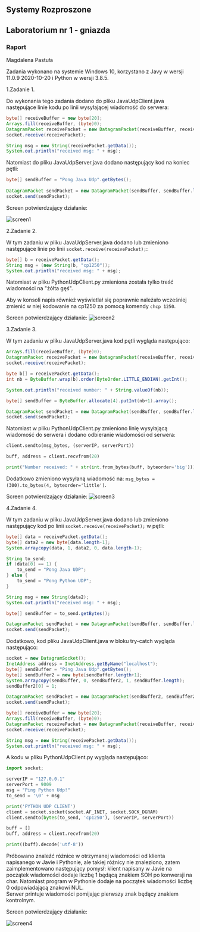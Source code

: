 ## Systemy Rozproszone
## Laboratorium nr 1 - gniazda
### Raport
Magdalena Pastuła

Zadania wykonano na systemie Windows 10, korzystano z Javy w wersji 11.0.9 2020-10-20 i Python w wersji 3.8.5.

1.Zadanie 1.

Do wykonania tego zadania dodano do pliku JavaUdpClient.java następujące linie kodu po linii wysyłającej wiadomość do serwera:
```Java
byte[] receiveBuffer = new byte[20];
Arrays.fill(receiveBuffer, (byte)0);
DatagramPacket receivePacket = new DatagramPacket(receiveBuffer, receiveBuffer.length);
socket.receive(receivePacket);

String msg = new String(receivePacket.getData());
System.out.println("received msg: " + msg);
```

Natomiast do pliku JavaUdpServer.java dodano następujący kod na koniec pętli:
```Java
byte[] sendBuffer = "Pong Java Udp".getBytes();
            
DatagramPacket sendPacket = new DatagramPacket(sendBuffer, sendBuffer.length, receivePacket.getAddress(), receivePacket.getPort());
socket.send(sendPacket);
```

Screen potwierdzający działanie:

![screen1](./screen1.png)

2.Zadanie 2.

W tym zadaniu w pliku JavaUdpServer.java dodano lub zmieniono następujące linie po linii `socket.receive(receivePacket);`:

```Java
byte[] b = receivePacket.getData();
String msg = (new String(b, "cp1250"));
System.out.println("received msg: " + msg);
```

Natomiast w pliku PythonUdpClient.py zmieniona została tylko treść wiadomości na "żółta gęś".

Aby w konsoli napis również wyświetlał się poprawnie należało wcześniej zmienić w niej kodowanie na cp1250 za pomocą komendy `chcp 1250`.

Screen potwierdzający działanie:
![screen2](./screen2.png)

3.Zadanie 3.

W tym zadaniu w pliku JavaUdpServer.java kod pętli wygląda następująco:
```Java
Arrays.fill(receiveBuffer, (byte)0);
DatagramPacket receivePacket = new DatagramPacket(receiveBuffer, receiveBuffer.length);
socket.receive(receivePacket);

byte b[] = receivePacket.getData();
int nb = ByteBuffer.wrap(b).order(ByteOrder.LITTLE_ENDIAN).getInt();

System.out.println("received number: " + String.valueOf(nb));

byte[] sendBuffer = ByteBuffer.allocate(4).putInt(nb+1).array();

DatagramPacket sendPacket = new DatagramPacket(sendBuffer, sendBuffer.length, receivePacket.getAddress(), receivePacket.getPort());
socket.send(sendPacket);
```

Natomiast w pliku PythonUdpClient.py zmieniono linię wysyłającą wiadomość do serwera i dodano odbieranie wiadomości od serwera:

```Python
client.sendto(msg_bytes, (serverIP, serverPort))

buff, address = client.recvfrom(20)

print("Number received: " + str(int.from_bytes(buff, byteorder='big'))) 
```

Dodatkowo zmieniono wysyłaną wiadomość na: `msg_bytes = (300).to_bytes(4, byteorder='little')`.

Screen potwierdzający działanie:
![screen3](./screen3.png)

4.Zadanie 4.

W tym zadaniu w pliku JavaUdpServer.java dodano lub zmieniono następujący kod po linii `socket.receive(receivePacket);` w pętli:

```Java
byte[] data = receivePacket.getData();
byte[] data2 = new byte[data.length-1];
System.arraycopy(data, 1, data2, 0, data.length-1);

String to_send;
if (data[0] == 1) {
    to_send = "Pong Java UDP";
} else {
    to_send = "Pong Python UDP";
}

String msg = new String(data2);
System.out.println("received msg: " + msg);

byte[] sendBuffer = to_send.getBytes();

DatagramPacket sendPacket = new DatagramPacket(sendBuffer, sendBuffer.length, receivePacket.getAddress(), receivePacket.getPort());
socket.send(sendPacket);
```

Dodatkowo, kod pliku JavaUdpClient.java w bloku try-catch wygląda następująco:
```Java
socket = new DatagramSocket();
InetAddress address = InetAddress.getByName("localhost");
byte[] sendBuffer = "Ping Java Udp".getBytes();
byte[] sendBuffer2 = new byte[sendBuffer.length+1];
System.arraycopy(sendBuffer, 0, sendBuffer2, 1, sendBuffer.length);
sendBuffer2[0] = 1;

DatagramPacket sendPacket = new DatagramPacket(sendBuffer2, sendBuffer2.length, address, portNumber);
socket.send(sendPacket);

byte[] receiveBuffer = new byte[20];
Arrays.fill(receiveBuffer, (byte)0);
DatagramPacket receivePacket = new DatagramPacket(receiveBuffer, receiveBuffer.length);
socket.receive(receivePacket);

String msg = new String(receivePacket.getData());
System.out.println("received msg: " + msg);
```

A kodu w pliku PythonUdpClient.py wygląda następująco:
```Python
import socket;

serverIP = "127.0.0.1"
serverPort = 9009
msg = "Ping Python Udp!"
to_send = '\0' + msg

print('PYTHON UDP CLIENT')
client = socket.socket(socket.AF_INET, socket.SOCK_DGRAM)
client.sendto(bytes(to_send, 'cp1250'), (serverIP, serverPort))

buff = []
buff, address = client.recvfrom(20)

print((buff).decode('utf-8'))
```

Próbowano znaleźć różnice w otrzymanej wiadomości od klienta napisanego w Javie i Pythonie, ale takiej różnicy nie znaleziono, zatem zaimplementowano następujący pomysł: klient napisany w Javie na początek wiadomości dodaje liczbę 1 będącą znakiem SOH po konwersji na char. Natomiast program w Pythonie dodaje na początek wiadomości liczbę 0 odpowiadającą znakowi NUL.   
Serwer printuje wiadomości pomijając pierwszy znak będący znakiem kontrolnym.

Screen potwierdzający działanie:

![screen4](./screen4.png)
